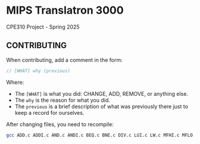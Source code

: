 # MIPS Translatron 3000

CPE310 Project - Spring 2025

## CONTRIBUTING

When contributing, add a comment in the form:
```c
// [WHAT] why (previous)
```

Where:
- The `[WHAT]` is what you did: CHANGE, ADD, REMOVE, or anything else. 
- The `why` is the reason for what you did. 
- The `previous` is a brief description of what was previously there just to keep a record for ourselves.

After changing files, you need to recompile:
```bash
gcc ADD.c ADDI.c AND.c ANDI.c BEQ.c BNE.c DIV.c LUI.c LW.c MFHI.c MFLO.c MIPS_Instruction.c MIPS_Interpreter.c MULT.c OR.c ORI.c SLT.c SLTI.c SUB.c SW.c -o MIPS_Interpreter.exe
```
